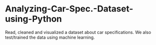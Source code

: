 # Analyzing-Car-Spec.-Dataset-using-Python
Read, cleaned and visualized a dataset about car specifications. We also test/trained the data using machine learning.

